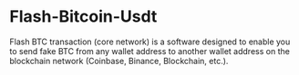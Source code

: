 # Flash-Bitcoin-Usdt
Flash BTC transaction (core network) is a software designed to enable you to send fake BTC from any wallet address to another wallet address on the blockchain network (Coinbase, Binance, Blockchain, etc.).
